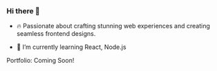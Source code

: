 ### Hi there 👋

<!--
**ali-ghorbannia/ali-ghorbannia** is a ✨ _special_ ✨ repository because its `README.md` (this file) appears on your GitHub profile.

Here are some ideas to get you started:

- 🔭 I’m currently working on ...
- 🌱 I’m currently learning ...
- 👯 I’m looking to collaborate on ...
- 🤔 I’m looking for help with ...
- 💬 Ask me about ...
- 📫 How to reach me: ...
- 😄 Pronouns: ...
- ⚡ Fun fact: ...
-->
- 🔥 Passionate about crafting stunning web experiences and creating seamless frontend designs.

- 🌱 I’m currently learning React, Node.js

<!-- - 🔭 I’m available for work  -->


Portfolio: Coming Soon!
